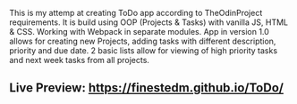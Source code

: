 This is my attemp at creating ToDo app according to TheOdinProject requirements. 
It is build using OOP (Projects & Tasks) with vanilla JS, HTML & CSS. 
Working with Webpack in separate modules.
App in version  1.0 allows for creating new Projects, adding tasks with different description, priority and due date. 2 basic lists allow for viewing of high priority tasks and next week tasks from all projects.

## Live Preview: https://finestedm.github.io/ToDo/
